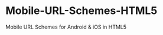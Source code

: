 Mobile-URL-Schemes-HTML5
========================

Mobile URL Schemes for Android &amp; iOS in HTML5

